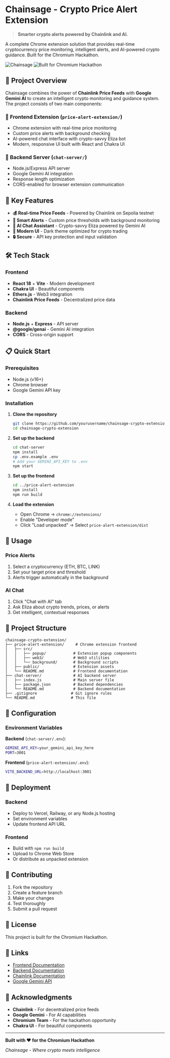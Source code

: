# Chainsage - Crypto Price Alert Extension

> **Smarter crypto alerts powered by Chainlink and AI.**

A complete Chrome extension solution that provides real-time cryptocurrency price monitoring, intelligent alerts, and AI-powered crypto guidance. Built for the Chromium Hackathon.

![Chainsage](https://img.shields.io/badge/Chainsage-Crypto%20Alerts-blue?style=for-the-badge&logo=bitcoin)
![Built for Chromium Hackathon](https://img.shields.io/badge/Built%20for-Chromium%20Hackathon-green?style=for-the-badge)

## 🚀 Project Overview

Chainsage combines the power of **Chainlink Price Feeds** with **Google Gemini AI** to create an intelligent crypto monitoring and guidance system. The project consists of two main components:

### 📱 **Frontend Extension** (`price-alert-extension/`)
- Chrome extension with real-time price monitoring
- Custom price alerts with background checking
- AI-powered chat interface with crypto-savvy Eliza bot
- Modern, responsive UI built with React and Chakra UI

### 🤖 **Backend Server** (`chat-server/`)
- Node.js/Express API server
- Google Gemini AI integration
- Response length optimization
- CORS-enabled for browser extension communication

## 🎯 Key Features

- **💰 Real-time Price Feeds** - Powered by Chainlink on Sepolia testnet
- **🔔 Smart Alerts** - Custom price thresholds with background monitoring
- **🤖 AI Chat Assistant** - Crypto-savvy Eliza powered by Gemini AI
- **🎨 Modern UI** - Dark theme optimized for crypto trading
- **🔒 Secure** - API key protection and input validation

## 🛠️ Tech Stack

### Frontend
- **React 18** + **Vite** - Modern development
- **Chakra UI** - Beautiful components
- **Ethers.js** - Web3 integration
- **Chainlink Price Feeds** - Decentralized price data

### Backend
- **Node.js** + **Express** - API server
- **@google/genai** - Gemini AI integration
- **CORS** - Cross-origin support

## 📋 Quick Start

### Prerequisites
- Node.js (v16+)
- Chrome browser
- Google Gemini API key

### Installation

1. **Clone the repository**
   ```bash
   git clone https://github.com/yourusername/chainsage-crypto-extension.git
   cd chainsage-crypto-extension
   ```

2. **Set up the backend**
   ```bash
   cd chat-server
   npm install
   cp .env.example .env
   # Add your GEMINI_API_KEY to .env
   npm start
   ```

3. **Set up the frontend**
   ```bash
   cd ../price-alert-extension
   npm install
   npm run build
   ```

4. **Load the extension**
   - Open Chrome → `chrome://extensions/`
   - Enable "Developer mode"
   - Click "Load unpacked" → Select `price-alert-extension/dist`

## 🎯 Usage

### Price Alerts
1. Select a cryptocurrency (ETH, BTC, LINK)
2. Set your target price and threshold
3. Alerts trigger automatically in the background

### AI Chat
1. Click "Chat with AI" tab
2. Ask Eliza about crypto trends, prices, or alerts
3. Get intelligent, contextual responses

## 📁 Project Structure

```
chainsage-crypto-extension/
├── price-alert-extension/     # Chrome extension frontend
│   ├── src/
│   │   ├── popup/            # Extension popup components
│   │   ├── web3/             # Web3 utilities
│   │   └── background/       # Background scripts
│   ├── public/               # Extension assets
│   └── README.md             # Frontend documentation
├── chat-server/              # AI backend server
│   ├── index.js              # Main server file
│   ├── package.json          # Backend dependencies
│   └── README.md             # Backend documentation
├── .gitignore               # Git ignore rules
└── README.md                # This file
```

## 🔧 Configuration

### Environment Variables

**Backend** (`chat-server/.env`):
```bash
GEMINI_API_KEY=your_gemini_api_key_here
PORT=3001
```

**Frontend** (`price-alert-extension/.env`):
```bash
VITE_BACKEND_URL=http://localhost:3001
```

## 🚀 Deployment

### Backend
- Deploy to Vercel, Railway, or any Node.js hosting
- Set environment variables
- Update frontend API URL

### Frontend
- Build with `npm run build`
- Upload to Chrome Web Store
- Or distribute as unpacked extension

## 🤝 Contributing

1. Fork the repository
2. Create a feature branch
3. Make your changes
4. Test thoroughly
5. Submit a pull request

## 📄 License

This project is built for the Chromium Hackathon.

## 🔗 Links

- [Frontend Documentation](price-alert-extension/README.md)
- [Backend Documentation](chat-server/README.md)
- [Chainlink Documentation](https://docs.chain.link/)
- [Google Gemini API](https://ai.google.dev/)

## 🙏 Acknowledgments

- **Chainlink** - For decentralized price feeds
- **Google Gemini** - For AI capabilities
- **Chromium Team** - For the hackathon opportunity
- **Chakra UI** - For beautiful components

---

**Built with ❤️ for the Chromium Hackathon**

*Chainsage - Where crypto meets intelligence* 